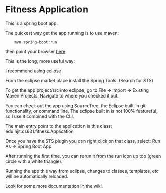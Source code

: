 # Fitness Application

This is a spring boot app.

The quickest way get the app running is to use maven:

		mvn spring-boot:run
then point your browser [here](http://localhost:8080/example/)

This is the long, more useful way:

I recommend using [eclipse](http://www.eclipse.org/downloads/packages/eclipse-ide-java-ee-developers/oxygen2)

From the eclipse market place install the Spring Tools. (Search for _STS_)

To get the app project/src into eclipse, go to File -> Import -> Existing Maven Projects. Navigate to where you checked it out.

You can check out the app using SourceTree, the Eclipse built-in git functionality, or command line. 
The eclipse built in is not 100% featureful, so I use it combined with the CLI.


The main entry point to the application is this class:
	edu.njit.cs631.fitness.Application

Once you have the STS plugin you can right click on that class, select: Run As -> Spring Boot App

After running the first time, you can rerun it from the run icon up top (green circle with a white triangle).

Running the app this way from eclipse, changes to classes, templates, etc will be automatically reloaded.

Look for some more documentation in the wiki.